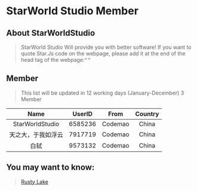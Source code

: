 # StarWorld Studio Member

## About StarWorldStudio

> StarWorld Studio Will provide you with better software!
> If you want to quote Star.Js code on the webpage, please add it at the end of the head tag of the webpage:<kbd>"<title>Example | StarJs</title>"</kbd>


## Member

> This list will be updated in 12 working days (January-December)
> 3 Member


|Name|UserID|From|Country|
|:--:|:--:|:--:|:--:|
|StarWorldStudio|6585236|Codemao|China|
|天之大，于我如浮云|7917719|Codemao|China|
|白轼|9573132|Codemao|China|





## You may want to know:
> [Rusty Lake](http://www.rustylake.com/)
